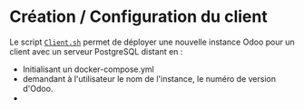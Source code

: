 # Création / Configuration du client #

Le script [`Client.sh`](../scripts/client/Client.sh) permet de déployer une nouvelle instance Odoo pour un client avec un serveur PostgreSQL distant en :
* Initialisant un docker-compose.yml
* demandant à l'utilisateur le nom de l'instance, le numéro de version d'Odoo.
* 
